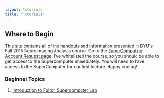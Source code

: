 ```yaml
---
layout: tutorials
title: "Tutorials"
---
```


## Where to Begin

This site contains all of the handouts and information presented in BYU's Fall 2015 Neuroimaging Analysis course. Go to the <a href="https://marylou.byu.edu/account/create/">SuperComputing Account Request page</a>. I've whitelisted the course, so you should be able to get access to the SuperComputer immediately. You will need to have access to the SuperComputer for our first lecture. Happy coding!

### Beginner Topics

1. [Introduction to Fulton Supercomputer Lab](general/introduction-to-fulton-supercomputer-lab/index.md)
